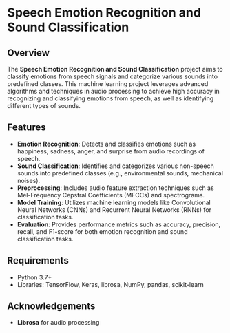 # Speech Emotion Recognition and Sound Classification

## Overview

The **Speech Emotion Recognition and Sound Classification** project aims to classify emotions from speech signals and categorize various sounds into predefined classes. This machine learning project leverages advanced algorithms and techniques in audio processing to achieve high accuracy in recognizing and classifying emotions from speech, as well as identifying different types of sounds.

## Features

- **Emotion Recognition**: Detects and classifies emotions such as happiness, sadness, anger, and surprise from audio recordings of speech.
- **Sound Classification**: Identifies and categorizes various non-speech sounds into predefined classes (e.g., environmental sounds, mechanical noises).
- **Preprocessing**: Includes audio feature extraction techniques such as Mel-Frequency Cepstral Coefficients (MFCCs) and spectrograms.
- **Model Training**: Utilizes machine learning models like Convolutional Neural Networks (CNNs) and Recurrent Neural Networks (RNNs) for classification tasks.
- **Evaluation**: Provides performance metrics such as accuracy, precision, recall, and F1-score for both emotion recognition and sound classification tasks.

## Requirements

- Python 3.7+
- Libraries: TensorFlow, Keras, librosa, NumPy, pandas, scikit-learn

## Acknowledgements
- **Librosa** for audio processing
